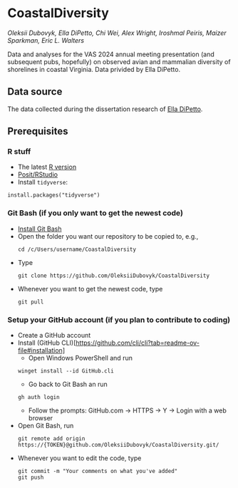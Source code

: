 # CoastalDiversity

*Oleksii Dubovyk, Ella DiPetto, Chi Wei, Alex Wright, Iroshmal Peiris, Maizer Sparkman, Eric L. Walters*

Data and analyses for the VAS 2024 annual meeting presentation (and subsequent pubs, hopefully) on observed avian and mammalian diversity of shorelines in coastal Virginia. Data privided by Ella DiPetto.

## Data source
The data collected during the dissertation research of [Ella DiPetto](https://edipetto.weebly.com/).

## Prerequisites
### R stuff
- The latest [R version](https://cran.r-project.org/bin/windows/base/)
- [Posit/RStudio](https://posit.co/download/rstudio-desktop/)
- Install `tidyverse`:
```
install.packages("tidyverse")
```
### Git Bash (if you only want to get the newest code)
- [Install Git Bash](https://carpentries.github.io/workshop-template/)
- Open the folder you want our repository to be copied to, e.g.,
  ```
  cd /c/Users/username/CoastalDiversity
  ```
- Type
  ```
  git clone https://github.com/OleksiiDubovyk/CoastalDiversity
  ```
- Whenever you want to get the newest code, type
  ```
  git pull
  ```
### Setup your GitHub account (if you plan to contribute to coding)
- Create a GitHub account
- Install (GitHub CLI)[https://github.com/cli/cli?tab=readme-ov-file#installation]
    - Open Windows PowerShell and run
    ```
    winget install --id GitHub.cli
    ```
    - Go back to Git Bash an run
    ```
    gh auth login
    ```
    - Follow the prompts: GitHub.com -> HTTPS -> Y -> Login with a web browser
- Open Git Bash, run
  ```
  git remote add origin https://{TOKEN}@github.com/OleksiiDubovyk/CoastalDiversity.git/
  ```
  [comment]: <Token is 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>
- Whenever you want to edit the code, type
  ```
  git commit -m "Your comments on what you've added"
  git push
  ```
